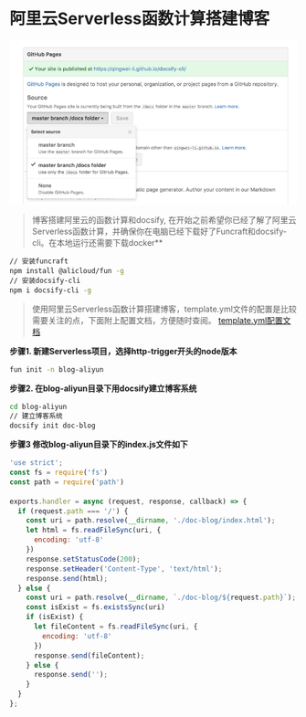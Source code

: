 # 阿里云Serverless函数计算搭建博客
![github pages](_images/deploy-github-pages.png)
> 博客搭建阿里云的函数计算和docsify, 在开始之前希望你已经了解了阿里云Serverless函数计算，并确保你在电脑已经下载好了Funcraft和docsify-cli。在本地运行还需要下载docker**
```bash
// 安装funcraft
npm install @alicloud/fun -g
// 安装docsify-cli
npm i docsify-cli -g
```
> 使用阿里云Serverless函数计算搭建博客，template.yml文件的配置是比较需要关注的点，下面附上配置文档，方便随时查阅。
[template.yml配置文档](https://github.com/alibaba/funcraft/blob/master/docs/specs/2018-04-03-zh-cn.md?spm=a2c4g.11186623.2.27.5db0520dd7mf4c&file=2018-04-03-zh-cn.md)

**步骤1. 新建Serverless项目，选择http-trigger开头的node版本**
```bash
fun init -n blog-aliyun
```
**步骤2. 在blog-aliyun目录下用docsify建立博客系统**
```bash
cd blog-aliyun
// 建立博客系统
docsify init doc-blog
```
**步骤3 修改blog-aliyun目录下的index.js文件如下**
```javascript
'use strict'; 
const fs = require('fs')
const path = require('path')

exports.handler = async (request, response, callback) => {
  if (request.path === '/') {
    const uri = path.resolve(__dirname, './doc-blog/index.html');
    let html = fs.readFileSync(uri, {
      encoding: 'utf-8'
    })
    response.setStatusCode(200);
    response.setHeader('Content-Type', 'text/html');
    response.send(html);
  } else {
    const uri = path.resolve(__dirname, `./doc-blog/${request.path}`);
    const isExist = fs.existsSync(uri)
    if (isExist) {
      let fileContent = fs.readFileSync(uri, {
        encoding: 'utf-8'
      })
      response.send(fileContent);
    } else {
      response.send('');
    }
  }   
};
```

